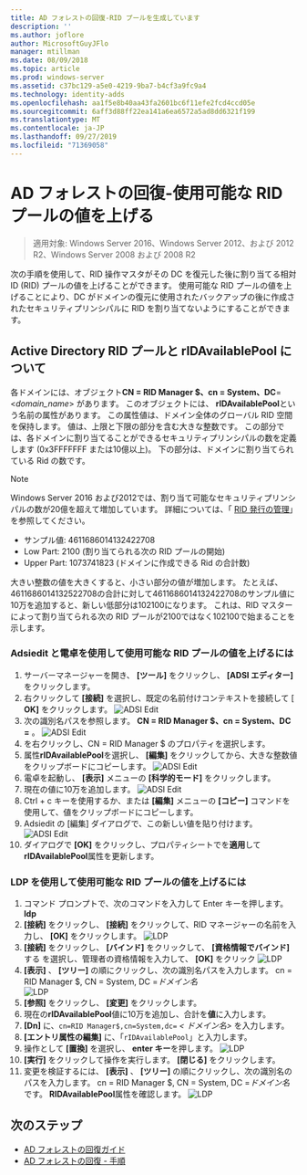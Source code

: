 ```yaml
---
title: AD フォレストの回復-RID プールを生成しています
description: ''
ms.author: joflore
author: MicrosoftGuyJFlo
manager: mtillman
ms.date: 08/09/2018
ms.topic: article
ms.prod: windows-server
ms.assetid: c37bc129-a5e0-4219-9ba7-b4cf3a9fc9a4
ms.technology: identity-adds
ms.openlocfilehash: aa1f5e8b40aa43fa2601bc6f11efe2fcd4ccd05e
ms.sourcegitcommit: 6aff3d88ff22ea141a6ea6572a5ad8dd6321f199
ms.translationtype: MT
ms.contentlocale: ja-JP
ms.lasthandoff: 09/27/2019
ms.locfileid: "71369058"
---
```

# <a name="ad-forest-recovery---raising-the-value-of-available-rid-pools"></a>AD フォレストの回復-使用可能な RID プールの値を上げる 

>適用対象: Windows Server 2016、Windows Server 2012、および 2012 R2、Windows Server 2008 および 2008 R2

次の手順を使用して、RID 操作マスタがその DC を復元した後に割り当てる相対 ID (RID) プールの値を上げることができます。 使用可能な RID プールの値を上げることにより、DC がドメインの復元に使用されたバックアップの後に作成されたセキュリティプリンシパルに RID を割り当てないようにすることができます。 

## <a name="about-active-directory-rid-pools-and-ridavailablepool"></a>Active Directory RID プールと rIDAvailablePool について

各ドメインには、オブジェクト**CN = RID Manager $、cn = System、DC**=<*domain_name*> があります。 このオブジェクトには、 **rIDAvailablePool**という名前の属性があります。 この属性値は、ドメイン全体のグローバル RID 空間を保持します。 値は、上限と下限の部分を含む大きな整数です。 この部分では、各ドメインに割り当てることができるセキュリティプリンシパルの数を定義します (0x3FFFFFFF または10億以上)。 下の部分は、ドメインに割り当てられている Rid の数です。 
  
> [!NOTE]
> Windows Server 2016 および2012では、割り当て可能なセキュリティプリンシパルの数が20億を超えて増加しています。 詳細については、「 [RID 発行の管理](https://technet.microsoft.com/library/jj574229.aspx)」を参照してください。 
  
- サンプル値: 4611686014132422708  
- Low Part: 2100 (割り当てられる次の RID プールの開始)  
- Upper Part: 1073741823 (ドメインに作成できる Rid の合計数)  
  
大きい整数の値を大きくすると、小さい部分の値が増加します。 たとえば、4611686014132522708の合計に対して4611686014132422708のサンプル値に10万を追加すると、新しい低部分は102100になります。 これは、RID マスターによって割り当てられる次の RID プールが2100ではなく102100で始まることを示します。 
  
### <a name="to-raise-the-value-of-available-rid-pools-using-adsiedit-and-the-calculator"></a>Adsiedit と電卓を使用して使用可能な RID プールの値を上げるには

1. サーバーマネージャーを開き、 **[ツール]** をクリックし、 **[ADSI エディター]** をクリックします。
2. 右クリックして **[接続]** を選択し、既定の名前付けコンテキストを接続して [ **OK]** をクリックします。
   ![ADSI Edit](media/AD-Forest-Recovery-Raise-RID-Pool/adsi1.png) 
3. 次の識別名パスを参照します。 **CN = RID Manager $、cn = System、DC =<domain name>** 。
   ![ADSI Edit](media/AD-Forest-Recovery-Raise-RID-Pool/adsi2.png) 
3. を右クリックし、CN = RID Manager $ のプロパティを選択します。 
4. 属性**rIDAvailablePool**を選択し、 **[編集]** をクリックしてから、大きな整数値をクリップボードにコピーします。
   ![ADSI Edit](media/AD-Forest-Recovery-Raise-RID-Pool/adsi3.png)  
5. 電卓を起動し、 **[表示]** メニューの **[科学的モード]** をクリックします。 
6. 現在の値に10万を追加します。
   ![ADSI Edit](media/AD-Forest-Recovery-Raise-RID-Pool/adsi4.png) 
7. Ctrl + c キーを使用するか、または **[編集]** メニューの **[コピー]** コマンドを使用して、値をクリップボードにコピーします。 
8. Adsiedit の [編集] ダイアログで、この新しい値を貼り付けます。 
   ![ADSI Edit](media/AD-Forest-Recovery-Raise-RID-Pool/adsi5.png) 
9. ダイアログで **[OK]** をクリックし、プロパティシートでを**適用**して**rIDAvailablePool**属性を更新します。 
  
### <a name="to-raise-the-value-of-available-rid-pools-using-ldp"></a>LDP を使用して使用可能な RID プールの値を上げるには  
  
1. コマンド プロンプトで、次のコマンドを入力して Enter キーを押します。  
   **ldp**  
2. **[接続]** をクリックし、 **[接続]** をクリックして、RID マネージャーの名前を入力し、 **[OK]** をクリックします。 
   ![LDP](media/AD-Forest-Recovery-Raise-RID-Pool/ldp1.png)
3. **[接続]** をクリックし、 **[バインド]** をクリックして、 **[資格情報でバインド]** する を選択し、管理者の資格情報を入力して、 **[OK]** をクリック 
   ![LDP](media/AD-Forest-Recovery-Raise-RID-Pool/ldp2.png)
4. **[表示]** 、 **[ツリー]** の順にクリックし、次の識別名パスを入力します。 cn = RID Manager $, CN = System, DC =*ドメイン名*  
   ![LDP](media/AD-Forest-Recovery-Raise-RID-Pool/ldp3.png)
5. **[参照]** をクリックし、 **[変更]** をクリックします。 
6. 現在の**rIDAvailablePool**値に10万を追加し、合計を**値**に入力します。 
7. **[Dn]** に、`cn=RID Manager$,cn=System,dc=` *< ドメイン名\>* を入力します。 
8. **[エントリ属性の編集]** に、「`rIDAvailablePool`」と入力します。 
9. 操作として **[置換]** を選択し、 **enter キー**を押します。
   ![LDP](media/AD-Forest-Recovery-Raise-RID-Pool/ldp4.png) 
10. **[実行]** をクリックして操作を実行します。 **[閉じる]** をクリックします。
11. 変更を検証するには、 **[表示]** 、 **[ツリー]** の順にクリックし、次の識別名のパスを入力します。 cn = RID Manager $, CN = System, DC =*ドメイン名*です。   **RIDAvailablePool**属性を確認します。 
   ![LDP](media/AD-Forest-Recovery-Raise-RID-Pool/ldp5.png)

## <a name="next-steps"></a>次のステップ

- [AD フォレストの回復ガイド](AD-Forest-Recovery-Guide.md)
- [AD フォレストの回復 - 手順](AD-Forest-Recovery-Procedures.md)
